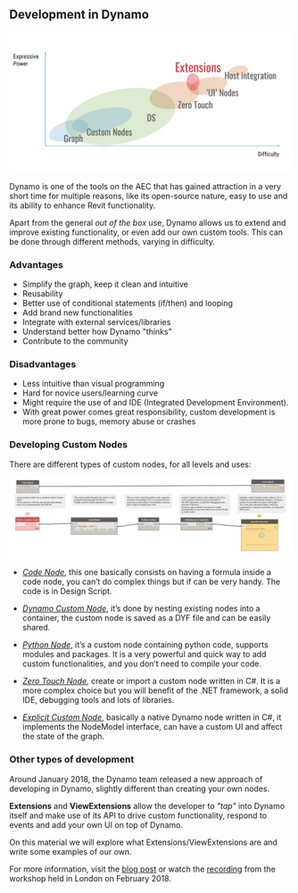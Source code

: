 ## Development in Dynamo
![Extending Dynamo](assets/extendingDynamo.png)

Dynamo is one of the tools on the AEC that has gained attraction in a very short time for multiple reasons, like its open-source nature, easy to use and its ability to enhance Revit functionality.

Apart from the general *out of the box* use, Dynamo allows us to extend and improve existing functionality, or even add our own custom tools. This can be done through different methods, varying in difficulty.  

### Advantages

* Simplify the graph, keep it clean and intuitive
* Reusability
* Better use of conditional statements (if/then) and looping
* Add brand new functionalities
* Integrate with external services/libraries
* Understand better how Dynamo "thinks"
* Contribute to the community

### Disadvantages

* Less intuitive than visual programming
* Hard for novice users/learning curve
* Might require the use of and IDE (Integrated Development Environment).
* With great power comes great responsibility, custom development is more prone to bugs, memory abuse or crashes

### Developing Custom Nodes

There are different types of custom nodes, for all levels and uses:

![Dynamo custom nodes](assets/Node%20types%20image.png "Part 0 - Custom nodes")


- *[Code Node](http://dynamobim.org/cbns-for-dummies/)*, this one basically consists on having a formula inside a code node, you can’t do complex things but if can be very handy. The code is in Design Script.
  
- *[Dynamo Custom Node](http://dynamoprimer.com/en/09_Custom-Nodes/9-2_Creating.html)*, it’s done by nesting existing nodes into a container, the custom node is saved as a DYF file and can be easily shared.
  
- *[Python Node](http://dynamoprimer.com/en/09_Custom-Nodes/9-4_Python.html)*, it’s a custom node containing python code, supports modules and packages. It is a very powerful and quick way to add custom functionalities, and you don’t need to compile your code.

- *[Zero Touch Node](https://github.com/DynamoDS/Dynamo/wiki/Zero-Touch-Plugin-Development)*, create or import a custom node written in C#. It is a more complex choice but you will benefit of the .NET framework, a solid IDE, debugging tools and lots of libraries.

- *[Explicit Custom Node](https://github.com/DynamoDS/Dynamo/wiki/How-To-Create-Your-Own-Nodes#method-3-nodes-with-custom-ui)*, basically a native Dynamo node written in C#, it implements the NodeModel interface, can have a custom UI and affect the state of the graph.

### Other types of development

Around January 2018, the Dynamo team released a new approach of developing in Dynamo, slightly different than creating your own nodes.

**Extensions** and **ViewExtensions** allow the developer to *"tap"* into Dynamo itself and make use of its API to drive custom functionality, respond to events and add your own UI on top of Dynamo. 

On this material we will explore what Extensions/ViewExtensions are and write some examples of our own.

For more information, visit the [blog post](https://dynamobim.org/extending-dynamo-a-london-workshop-on-extensions/) or watch the [recording](https://www.youtube.com/watch?v=qLGsRcIOwzc&feature=youtu.be) from the workshop held in London on February 2018.
